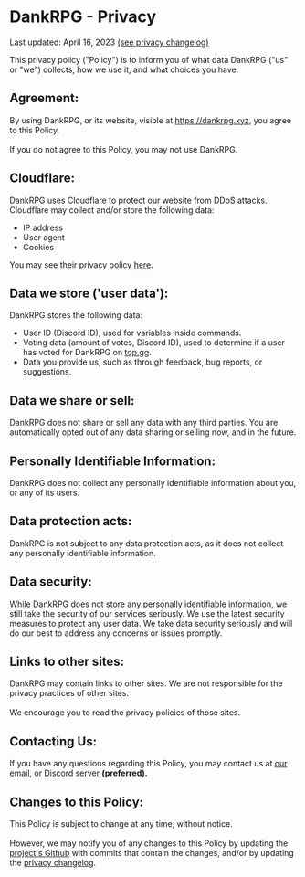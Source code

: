 # DankRPG - Privacy
Last updated: April 16, 2023 [(see privacy changelog)](https://dankrpg.xyz/privacy-changelog)

This privacy policy ("Policy") is to inform you of what data DankRPG ("us" or "we") collects, how we use it, and what choices you have.

## Agreement:

By using DankRPG, or its website, visible at https://dankrpg.xyz, you agree to this Policy. <br></br>
If you do not agree to this Policy, you may not use DankRPG.

## Cloudflare:

DankRPG uses Cloudflare to protect our website from DDoS attacks. Cloudflare may collect and/or store the following data:

-   IP address
-   User agent
-   Cookies

You may see their privacy policy [here](https://www.cloudflare.com/privacypolicy/).

## Data we store ('user data'):

DankRPG stores the following data:

-   User ID (Discord ID), used for variables inside commands.
-   Voting data (amount of votes, Discord ID), used to determine if a user has voted for DankRPG on [top.gg](https://top.gg).
-   Data you provide us, such as through feedback, bug reports, or suggestions.

## Data we share or sell:

DankRPG does not share or sell any data with any third parties.
You are automatically opted out of any data sharing or selling now, and in the future.

## Personally Identifiable Information:

DankRPG does not collect any personally identifiable information about you, or any of its users.

## Data protection acts:

DankRPG is not subject to any data protection acts, as it does not collect any personally identifiable information.

## Data security:

While DankRPG does not store any personally identifiable information, we still take the security of our services seriously. We use the latest security measures to protect any user data. We take data security seriously and will do our best to address any concerns or issues promptly.

## Links to other sites:

DankRPG may contain links to other sites. We are not responsible for the privacy practices of other sites. <br></br>
We encourage you to read the privacy policies of those sites.

## Contacting Us:

If you have any questions regarding this Policy, you may contact us at [our email](mailto:support@snoozeds.com), or [Discord server](https://discord.com/invite/Cc3xBSpWeB) **(preferred).**

## Changes to this Policy:

This Policy is subject to change at any time, without notice. <br></br>
However, we may notify you of any changes to this Policy by updating the [project's Github](https://github.com/Snoozeds/dankrpg-web) with commits that contain the changes, and/or by updating the [privacy changelog](https://dankrpg.xyz/privacy-changelog).